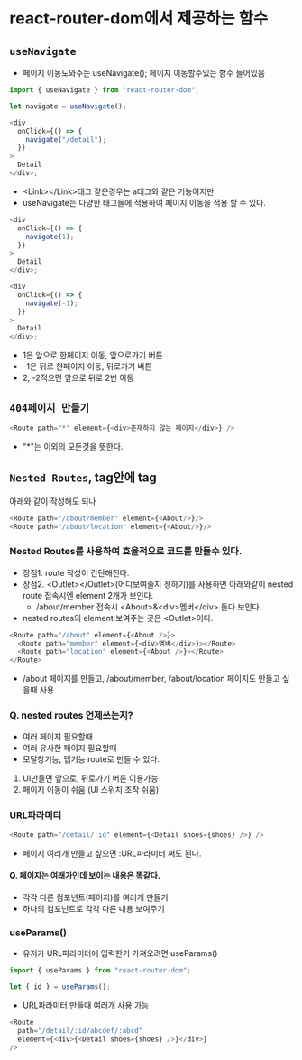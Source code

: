 # react-router-dom에서 제공하는 함수

## `useNavigate`

- 페이지 이동도와주는 useNavigate(); 페이지 이동할수있는 함수 들어있음

```js
import { useNavigate } from "react-router-dom";

let navigate = useNavigate();

<div
  onClick={() => {
    navigate("/detail");
  }}
>
  Detail
</div>;
```

- \<Link>\</Link>태그 같은경우는 a태그와 같은 기능이지만
- useNavigate는 다양한 태그들에 적용하여 페이지 이동을 적용 할 수 있다.

```js
<div
  onClick={() => {
    navigate(1);
  }}
>
  Detail
</div>;

<div
  onClick={() => {
    navigate(-1);
  }}
>
  Detail
</div>;
```

- 1은 앞으로 한페이지 이동, 앞으로가기 버튼
- -1은 뒤로 한페이지 이동, 뒤로가기 버튼
- 2, -2적으면 앞으로 뒤로 2번 이동

## `404페이지 만들기`

```js
<Route path="*" element={<div>존재하지 않는 페이지</div>} />
```

- "\*"는 이외의 모든것을 뜻한다.

## `Nested Routes`, tag안에 tag

아래와 같이 작성해도 되나

```js
<Route path="/about/member" element={<About/>}/>
<Route path="/about/location" element={<About/>}/>
```

### Nested Routes를 사용하여 효율적으로 코드를 만들수 있다.

- 장점1. route 작성이 간단해진다.
- 장점2. \<Outlet>\</Outlet>(어디보여줄지 정하기)를 사용하면 아래와같이 nested route 접속시엔 element 2개가 보인다.
  - /about/member 접속시 \<About>&\<div>멤버\</div> 둘다 보인다.
- nested routes의 element 보여주는 곳은 \<Outlet>이다.

```js
<Route path="/about" element={<About />}>
  <Route path="member" element={<div>멤버</div>}></Route>
  <Route path="location" element={<About />}></Route>
</Route>
```

- /about 페이지를 만들고, /about/member, /about/location 페이지도 만들고 싶을때 사용

### Q. nested routes 언제쓰는지?

- 여러 페이지 필요할때
- 여러 유사한 페이지 필요할때
- 모달창기능, 탭기능 route로 만들 수 있다.

1. UI만들면 앞으로, 뒤로가기 버튼 이용가능
2. 페이지 이동이 쉬움 (UI 스위치 조작 쉬움)

### URL파라미터

```js
<Route path="/detail/:id" element={<Detail shoes={shoes} />} />
```

- 페이지 여러개 만들고 싶으면 :URL파라미터 써도 된다.

#### Q. 페이지는 여래가인데 보이는 내용은 똑같다.

- 각각 다른 컴포넌트(페이지)를 여러개 만들기
- 하나의 컴포넌트로 각각 다른 내용 보여주기

### useParams()

- 유저가 URL파라미터에 입력한거 가져오려면 useParams()

```js
import { useParams } from "react-router-dom";

let { id } = useParams();
```

- URL파라미터 만들때 여러개 사용 가능

```js
<Route
  path="/detail/:id/abcdef/:abcd"
  element={<div>{<Detail shoes={shoes} />}</div>}
/>
```
